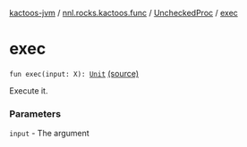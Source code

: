 [kactoos-jvm](../../index.md) / [nnl.rocks.kactoos.func](../index.md) / [UncheckedProc](index.md) / [exec](.)

# exec

`fun exec(input: X): `[`Unit`](https://kotlinlang.org/api/latest/jvm/stdlib/kotlin/-unit/index.html) [(source)](https://github.com/neonailol/kactoos/blob/master/kactoos-jvm/src/main/kotlin/nnl/rocks/kactoos/func/UncheckedProc.kt#L19)

Execute it.

### Parameters

`input` - The argument
